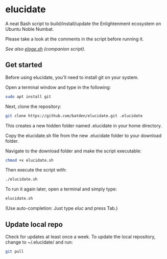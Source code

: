 # elucidate

A neat Bash script to build/install/update the Enlightenment ecosystem on Ubuntu Noble Numbat.

Please take a look at the comments in the script before running it.

*See also [eloge.sh](https://github.com/batden/eloge) (companion script).*

## Get started

Before using elucidate, you'll need to install git on your system.

Open a terminal window and type in the following:

```bash
sudo apt install git
```

Next, clone the repository:

```bash
git clone https://github.com/batden/elucidate.git .elucidate
```

This creates a new hidden folder named .elucidate in your home directory.

Copy the elucidate.sh file from the new .elucidate folder to your download folder.

Navigate to the download folder and make the script executable:

```bash
chmod +x elucidate.sh
```

Then execute the script with:

```bash
./elucidate.sh
```

To run it again later, open a terminal and simply type:

```bash
elucidate.sh
```

(Use auto-completion: Just type *eluc* and press Tab.)

## Update local repo

Check for updates at least once a week.
To update the local repository, change to ~/.elucidate/ and run:

```bash
git pull
```

